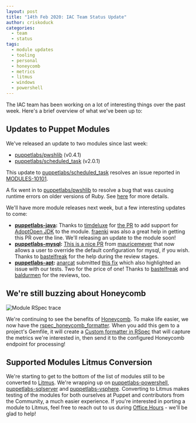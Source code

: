 ```yaml
---
layout: post
title: "14th Feb 2020: IAC Team Status Update"
author: criskoduck
categories:
  - team
  - status
tags:
  - module updates
  - tooling
  - personal
  - honeycomb
  - metrics
  - litmus
  - windows
  - powershell
---
```


The IAC team has been working on a lot of interesting things over the past week. Here's a brief overview of what we've been up to:

## Updates to Puppet Modules
We've released an update to two modules since last week: 

- [puppetlabs/pwshlib](https://forge.puppet.com/puppetlabs/pwshlib) (v0.4.1)
- [puppetlabs/scheduled_task](https://forge.puppet.com/puppetlabs/scheduled_task) (v2.0.1)

This update to [puppetlabs/scheduled_task](https://forge.puppet.com/puppetlabs/scheduled_task) resolves an issue reported in [MODULES-10101](https://tickets.puppetlabs.com/browse/MODULES-10101).

A fix went in to [puppetlabs/pwshlib](https://forge.puppet.com/puppetlabs/pwshlib) to resolve a bug that was causing runtime errors on older versions of Ruby. See [here](https://github.com/puppetlabs/ruby-pwsh/pull/30) for more details. 

We'll have more module releases next week, but a few interesting updates to come:

- **[puppetlabs-java](https://forge.puppet.com/puppetlabs/java):** Thanks to [timdeluxe](https://github.com/timdeluxe) for [the PR](https://github.com/puppetlabs/puppetlabs-java/pull/370) to add support for [AdoptOpen JDK](https://adoptopenjdk.net/) to the module. [fraenki](https://github.com/fraenki) was also a great help in getting this PR over the line. We'll releasing an update to the module soon!
- **[puppetlabs-mysql](https://forge.puppet.com/puppetlabs/mysql):** [This is a nice PR](https://github.com/puppetlabs/puppetlabs-mysql/pull/1192) from [mauricemeyer](https://github.com/mauricemeyer) that now allows a user to override the default configuration for mysql, if you wish. Thanks to [bastelfreak](https://github.com/bastelfreak) for the help during the review stages.
- **[puppetlabs-apt](https://forge.puppet.com/puppetlabs/apt):** [anarcat](https://github.com/anarcat) submitted [this fix](https://github.com/puppetlabs/puppetlabs-apt/pull/904) which also highlighted an issue with our tests. Two for the price of one! Thanks to [bastelfreak](https://github.com/bastelfreak) and [baldurmen](https://github.com/baldurmen) for the reviews, too.

## We're still buzzing about Honeycomb
![Module RSpec trace](/iac/assets/2020-02-14-status-update/honeycomb_rspec_formatter.png)

We're continuing to see the benefits of [Honeycomb](https://www.honeycomb.io/). To make life easier, we now have the [rspec_honeycomb_formatter](https://github.com/puppetlabs/rspec_honeycomb_formatter).
When you add this gem to a project's Gemfile, it will create a [Custom formatter in RSpec](https://relishapp.com/rspec/rspec-core/docs/formatters/custom-formatters) that will capture the metrics we're interested in, then send it to the configured Honeycomb endpoint for processing!

## Supported Modules Litmus Conversion
We're starting to get to the bottom of the list of modules still to be converted to [Litmus](https://github.com/puppetlabs/puppet_litmus). We're wrapping up on [puppetlabs-powershell](https://github.com/puppetlabs/puppetlabs-powershell/), [puppetlabs-sqlserver](https://github.com/puppetlabs/puppetlabs-sqlserver/) and [puppetlabs-vsphere](https://github.com/puppetlabs/puppetlabs-vsphere/).
Converting to Litmus makes testing of the modules for both ourselves at Puppet and contributors from the Community, a much easier experience.
If you're interested in porting a module to Litmus, feel free to reach out to us during [Office Hours](https://puppet.com/community/office-hours/) - we'll be glad to help!
